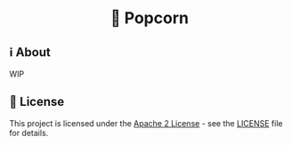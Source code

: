 <h1 align="center"> 🍿 Popcorn </h1>

## :information_source: About

WIP

## :memo:  License

This project is licensed under the [Apache 2 License](https://www.apache.org/licenses/LICENSE-2.0) - see the [LICENSE](LICENSE) file for details.